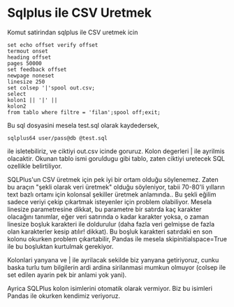 # Sqlplus ile CSV Uretmek

Komut satirindan sqlplus ile CSV uretmek icin

```
set echo offset verify offset
termout onset
heading offset
pages 50000
set feedback offset
newpage noneset
linesize 250
set colsep '|'spool out.csv;
select 
kolon1 || '|' ||
kolon2 
from tablo where filtre = 'filan';spool off;exit;
```

Bu sql dosyasini mesela test.sql olarak kaydedersek,

```
sqlplus64 user/pass@db @test.sql
```

ile isletebiliriz, ve ciktiyi out.csv icinde goruruz. Kolon degerleri
| ile ayrilmis olacaktir. Okunan tablo ismi goruldugu gibi tablo,
zaten ciktiyi uretecek SQL ozellikle belirtiliyor.

SQLPlus'un CSV üretmek için pek iyi bir ortam olduğu söylenemez. Zaten
bu araçın "şekli olarak veri üretmek" olduğu söyleniyor, tabii
70-80'li yılların text bazlı ortamı için kolonsal şekiller üretmek
anlamında.. Bu şekli eğilim sadece veriyi çekip çıkartmak isteyenler 
için problem olabiliyor. Mesela linesize parametresine dikkat, bu
parametre bir satırda kaç karakter olacağını tanımlar, eğer veri
satırında o kadar karakter yoksa, o zaman linesize boşluk karakteri
ile doldurulur (daha fazla veri gelmişse de fazla olan karakterler
kesip atılır! dikkat). Bu boşluk karakteri satırdaki en son kolonu
okurken problem çıkartabilir, Pandas ile mesela skipinitialspace=True
ile bu boşluktan kurtulmak gerekiyor.

Kolonlari yanyana ve | ile ayrilacak sekilde biz yanyana getiriyoruz,
cunku baska turlu tum bilgilerin ardi ardina sirilanmasi mumkun
olmuyor (colsep ile set edilen ayarin pek bir anlami yok yani).

Ayrica SQLPlus kolon isimlerini otomatik olarak vermiyor. Biz bu
isimleri Pandas ile okurken kendimiz veriyoruz.


